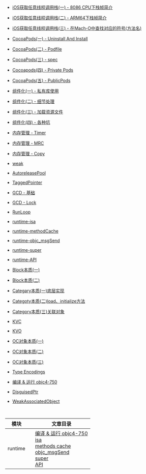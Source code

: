 
<br>

<br>

- [iOS获取任意线程调用栈(一) - 8086 CPU下栈帧简介](https://github.com/zhaoName/Notes/blob/master/iOS/iOS%E8%8E%B7%E5%8F%96%E4%BB%BB%E6%84%8F%E7%BA%BF%E7%A8%8B%E8%B0%83%E7%94%A8%E6%A0%88(%E4%B8%80)%20-%208086CPU%E4%B8%8B%E6%A0%88%E5%B8%A7%E7%AE%80%E4%BB%8B.md)

- [iOS获取任意线程调用栈(二) - ARM64下栈帧简介](https://github.com/zhaoName/Notes/blob/master/iOS/iOS%E8%8E%B7%E5%8F%96%E4%BB%BB%E6%84%8F%E7%BA%BF%E7%A8%8B%E8%B0%83%E7%94%A8%E6%A0%88(%E4%BA%8C)%20-%20ARM64%E4%B8%8B%E6%A0%88%E5%B8%A7%E7%AE%80%E4%BB%8B.md)
- [iOS获取任意线程调用栈(三) - 在Mach-O中查找对应的符号(方法名)](https://github.com/zhaoName/Notes/blob/master/iOS/iOS%E8%8E%B7%E5%8F%96%E4%BB%BB%E6%84%8F%E7%BA%BF%E7%A8%8B%E8%B0%83%E7%94%A8%E6%A0%88(%E4%B8%89)%20-%20%E5%9C%A8Mach-O%E4%B8%AD%E6%9F%A5%E6%89%BE%E5%AF%B9%E5%BA%94%E7%9A%84%E7%AC%A6%E5%8F%B7(%E6%96%B9%E6%B3%95%E5%90%8D).md)

- [CocoaPods(一) - Uninstall And Install](https://github.com/zhaoName/Notes/blob/master/iOS/CocoaPods(%E4%B8%80)%20-%20Uninstall%20And%20Install.md)

- [CocoaPods(二) - Podfile](https://github.com/zhaoName/Notes/blob/master/iOS/CocoaPods(%E4%BA%8C)%20-%20Podfile.md)

- [CocoaPods(三) - spec](https://github.com/zhaoName/Notes/blob/master/iOS/CocoaPods(%E4%B8%89)%20-%20spec.md)

- [Cocoapods(四) - Private Pods](https://github.com/zhaoName/Notes/blob/master/iOS/Cocoapods(%E5%9B%9B)%20-%20Private%20Pods.md)
- [CocoaPods(五) - PublicPods](https://github.com/zhaoName/Notes/blob/master/iOS/CocoaPods(%E4%BA%94)-PublicPods.md)
- [组件化(一) - 私有库使用](https://github.com/zhaoName/Notes/blob/master/iOS/%E7%BB%84%E4%BB%B6%E5%8C%96(%E4%B8%80)%20-%20%E7%A7%81%E6%9C%89%E5%BA%93%E4%BD%BF%E7%94%A8.md)
- [组件化(二) - 细节处理](https://github.com/zhaoName/Notes/blob/master/iOS/%E7%BB%84%E4%BB%B6%E5%8C%96(%E4%BA%8C)%20-%E7%BB%86%E8%8A%82%E5%A4%84%E7%90%86.md)
- [组件化(三) - 加载资源文件](https://github.com/zhaoName/Notes/blob/master/iOS/%E7%BB%84%E4%BB%B6%E5%8C%96(%E4%B8%89)-%E5%8A%A0%E8%BD%BD%E8%B5%84%E6%BA%90%E6%96%87%E4%BB%B6.md)
- [组件化(四) - 各种坑](https://github.com/zhaoName/Notes/blob/master/iOS/%E7%BB%84%E4%BB%B6%E5%8C%96(%E5%9B%9B)-%E5%90%84%E7%A7%8D%E5%9D%91.md)

- [内存管理 - Timer](https://github.com/zhaoName/Notes/blob/master/iOS/%E5%86%85%E5%AD%98%E7%AE%A1%E7%90%86%20-%20Timer.md)

- [内存管理 - MRC](https://github.com/zhaoName/Notes/blob/master/iOS/%E5%86%85%E5%AD%98%E7%AE%A1%E7%90%86%20-%20MRC.md)

- [内存管理 - Copy](https://github.com/zhaoName/Notes/blob/master/iOS/%E5%86%85%E5%AD%98%E7%AE%A1%E7%90%86%20-%20Copy.md)

- [weak](https://github.com/zhaoName/Notes/blob/master/iOS/weak.md)

- [AutoreleasePool](https://github.com/zhaoName/Notes/blob/master/iOS/AutoreleasePool.md)

- [TaggedPointer](https://github.com/zhaoName/Notes/blob/master/iOS/TaggedPointer.md)

- [GCD - 基础](https://github.com/zhaoName/Notes/blob/master/iOS/GCD%20-%20%E5%9F%BA%E7%A1%80.md)


- [GCD - Lock](https://github.com/zhaoName/Notes/blob/master/iOS/GCD%20-%20Lock.md)

- [RunLoop](https://github.com/zhaoName/Notes/blob/master/iOS/RunLoop.md)

- [runtime-isa](https://github.com/zhaoName/Notes/blob/master/iOS/runtime-isa.md)

- [runtime-methodCache](https://github.com/zhaoName/Notes/blob/master/iOS/runtime-methodCache.md)

- [runtime-objc_msgSend](https://github.com/zhaoName/Notes/blob/master/iOS/runtime-objc_msgSend.md)

- [runtime-super](https://github.com/zhaoName/Notes/blob/master/iOS/runtime-super.md)

- [runtime-API](https://github.com/zhaoName/Notes/blob/master/iOS/runtime-API.md)

- [Block本质(一)](https://github.com/zhaoName/Notes/blob/master/iOS/Block%E6%9C%AC%E8%B4%A8(%E4%B8%80).md)

- [Block本质(二)](https://github.com/zhaoName/Notes/blob/master/iOS/Block%E6%9C%AC%E8%B4%A8(%E4%BA%8C).md)


- [Categary本质(一)底层实现](https://github.com/zhaoName/Notes/blob/master/iOS/Categary%E6%9C%AC%E8%B4%A8(%E4%B8%80)%E5%BA%95%E5%B1%82%E5%AE%9E%E7%8E%B0.md)


- [Categoty本质(二)load、initialize方法](https://github.com/zhaoName/Notes/blob/master/iOS/Categoty%E6%9C%AC%E8%B4%A8(%E4%BA%8C)load%2Cinitialize%E6%96%B9%E6%B3%95.md)


- [Category本质(三)关联对象](https://github.com/zhaoName/Notes/blob/master/iOS/Category%E6%9C%AC%E8%B4%A8(%E4%B8%89)%E5%85%B3%E8%81%94%E5%AF%B9%E8%B1%A1.md)

- [KVC](https://github.com/zhaoName/Notes/blob/master/iOS/KVC.md)

- [KVO](https://github.com/zhaoName/Notes/blob/master/iOS/KVO.md)

- [OC对象本质(一)](https://github.com/zhaoName/Notes/blob/master/iOS/OC%E5%AF%B9%E8%B1%A1%E6%9C%AC%E8%B4%A8(%E4%B8%80).md)

- [OC对象本质(二)](https://github.com/zhaoName/Notes/blob/master/iOS/OC%E5%AF%B9%E8%B1%A1%E6%9C%AC%E8%B4%A8(%E4%BA%8C).md)

- [OC对象本质(三)](https://github.com/zhaoName/Notes/blob/master/iOS/OC%E5%AF%B9%E8%B1%A1%E6%9C%AC%E8%B4%A8(%E4%B8%89).md)
- [Type Encodings](https://github.com/zhaoName/Notes/blob/master/iOS/TypeEncodings.md)
- [编译 & 运行 objc4-750](https://github.com/zhaoName/Notes/blob/master/iOS/compile%26run-objc4-750.md)
- [DisguisedPtr](https://github.com/zhaoName/Notes/blob/master/iOS/DisguisedPtr.md)
- [WeakAssociatedObject](https://github.com/zhaoName/Notes/blob/master/iOS/WeakAssociatedObject.md)


<br>

| 模块 | | 文章目录 |
| --- | --- | --- |
| runtime | | [编译 & 运行 objc4-750](https://github.com/zhaoName/Notes/blob/master/iOS/compile%26run-objc4-750.md) <br> [isa](https://github.com/zhaoName/Notes/blob/master/iOS/runtime-isa) <br> [methods cache](https://github.com/zhaoName/Notes/blob/master/iOS/runtime-isa) <br> [objc_msgSend](https://github.com/zhaoName/Notes/blob/master/iOS/runtime-objc_msgSend.md) <br> [super](https://github.com/zhaoName/Notes/blob/master/iOS/runtime-super.md) <br> [API](https://github.com/zhaoName/Notes/blob/master/iOS/runtime-API.md) |

<br>
